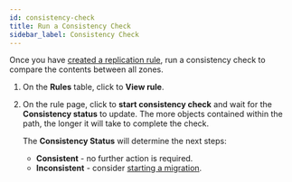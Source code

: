 ```yaml
---
id: consistency-check
title: Run a Consistency Check
sidebar_label: Consistency Check
---
```


Once you have [created a replication rule](./create-rule.md), run a consistency check to compare the contents between all zones.

1. On the **Rules** table, click to **View rule**.

2. On the rule page, click to **start consistency check** and wait for the **Consistency status** to update. The more objects contained within the path, the longer it will take to complete the check.

   The **Consistency Status** will determine the next steps:
   * **Consistent** - no further action is required.
   * **Inconsistent** - consider [starting a migration](./migration.md).
